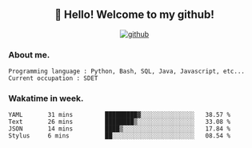 <h2 align="center">👋 Hello! Welcome to my github! </h2>
<p align="center">
  <a href="https://github.com/usergwen"><img src="https://img.shields.io/badge/GitHub-24292e" alt="github"></a>
</p>

### About me.

```Plain Text
Programming language : Python, Bash, SQL, Java, Javascript, etc...
Current occupation : SDET
```
### Wakatime in week.

<!--START_SECTION:waka-->
```text
YAML       31 mins         █████████▓░░░░░░░░░░░░░░░   38.57 % 
Text       26 mins         ████████▒░░░░░░░░░░░░░░░░   33.08 % 
JSON       14 mins         ████▒░░░░░░░░░░░░░░░░░░░░   17.84 % 
Stylus     6 mins          ██░░░░░░░░░░░░░░░░░░░░░░░   08.54 % 
```
<!--END_SECTION:waka-->
